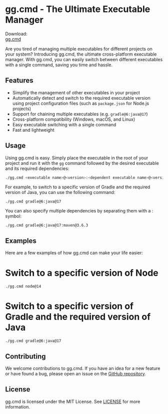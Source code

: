 # gg.cmd - The Ultimate Executable Manager

Download:  
[gg.cmd](https://github.com/eirikb/m/releases/latest/download/gg.cmd)

Are you tired of managing multiple executables for different projects on your system? Introducing gg.cmd, the ultimate
cross-platform executable manager. With gg.cmd, you can easily switch between different executables with a single
command, saving you time and hassle.

## Features

- Simplify the management of other executables in your project
- Automatically detect and switch to the required executable version using project configuration files (such
  as `package.json` for Node.js projects)
- Support for chaining multiple executables (e.g. `gradle@6:java@17`)
- Cross-platform compatibility (Windows, macOS, and Linux)
- Easy executable switching with a single command
- Fast and lightweight

## Usage

Using gg.cmd is easy. Simply place the executable in the root of your project and run it with the `gg` command followed
by the desired executable and its required dependencies:

```bash
./gg.cmd <executable name>@<version>:<dependent executable name>@<version>
```

For example, to switch to a specific version of Gradle and the required version of Java, you can use the following
command:

```
./gg.cmd gradle@6:java@17
```

You can also specify multiple dependencies by separating them with a : symbol:

```
./gg.cmd gradle@6:java@17:maven@3.6.3
```

## Examples

Here are a few examples of how gg.cmd can make your life easier:
<!--  Not yet
# Automatically switch to the required version of Node.js as specified in package.json
./gg
-->

# Switch to a specific version of Node

```
./gg.cmd node@14
```

# Switch to a specific version of Gradle and the required version of Java

```
./gg.cmd gradle@6:java@17
```

## Contributing

We welcome contributions to gg.cmd. If you have an idea for a new feature or have found a bug, please open an issue on
the [GitHub repository](https://github.com/example/gg).

## License

gg.cmd is licensed under the MIT License. See [LICENSE](LICENSE) for more information.
